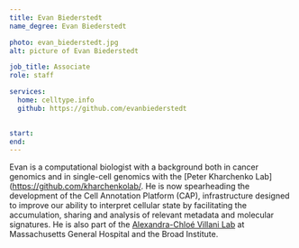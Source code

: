 ```yaml
---
title: Evan Biederstedt
name_degree: Evan Biederstedt

photo: evan_biederstedt.jpg
alt: picture of Evan Biederstedt

job_title: Associate
role: staff

services:
  home: celltype.info
  github: https://github.com/evanbiederstedt

  
start: 
end:
---
```

Evan is a computational biologist with a background both in cancer genomics and in single-cell genomics with the [Peter Kharchenko Lab](https://github.com/kharchenkolab/. He is now spearheading the development of the Cell Annotation Platform (CAP), infrastructure designed to improve our ability to interpret cellular state by facilitating the accumulation, sharing and analysis of relevant metadata and molecular signatures. He is also part of the [Alexandra-Chloé Villani Lab](https://villani.mgh.harvard.edu/) at Massachusetts General Hospital and the Broad Institute.
